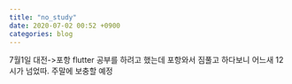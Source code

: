 ```yaml
---
title: "no_study"
date: 2020-07-02 00:52 +0900
categories: blog
---
```

7월1일
대전->포항
flutter 공부를 하려고 했는데 포항와서 짐풀고 하다보니 어느새 12시가 넘었따.
주말에 보충할 예정


